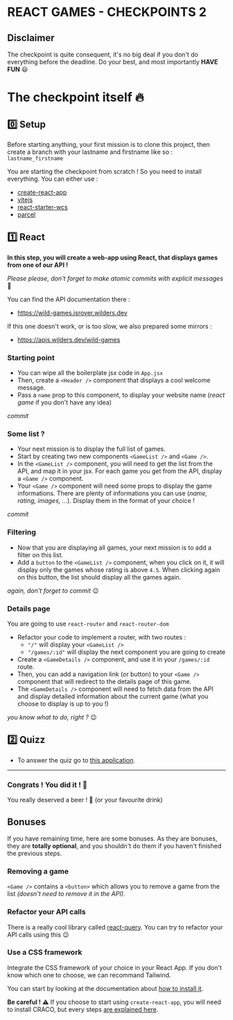 # REACT GAMES - CHECKPOINTS 2
## Disclaimer

The checkpoint is quite consequent, it's no big deal if you don't do everything before the deadline. Do your best, and most importantly **HAVE FUN** :smiley:

# The checkpoint itself :fire:

## :zero: Setup

Before starting anything, your first mission is to clone this project, then create a branch with your lastname and firstname like so : `lastname_firstname`

You are starting the checkpoint from scratch ! So you need to install everything.
You can either use :

- [create-react-app](https://create-react-app.dev/)
- [vitejs](https://vitejs.dev/)
- [react-starter-wcs](https://www.npmjs.com/package/react-starter-wcs)
- [parcel](https://v2.parceljs.org/recipes/react/)

## :one: React

**In this step, you will create a web-app using React, that displays games from one of our API !**

_Please please, don't forget to make atomic commits with explicit messages_ :pray:

You can find the API documentation there :

- https://wild-games.jsrover.wilders.dev 

If this one doesn't work, or is too slow, we also prepared some mirrors :

- https://apis.wilders.dev/wild-games

### Starting point

- You can wipe all the boilerplate jsx code in `App.jsx`
- Then, create a `<Header />` component that displays a cool welcome message.
- Pass a `name` prop to this component, to display your website name (_react game_ if you don't have any idea)

_commit_ 

### Some list ?

- Your next mission is to display the full list of games.
- Start by creating two new components `<GameList />` and `<Game />`.
- In the `<GameList />` component, you will need to get the list from the API, and map it in your jsx. For each game you get from the API, display a `<Game />` component.
- Your `<Game />` component will need some props to display the game informations. There are plenty of informations you can use (_name, rating, images, ..._). Display them in the format of your choice !

_commit_ 

### Filtering

- Now that you are displaying all games, your next mission is to add a filter on this list.
- Add a `button` to the `<GameList />` component, when you click on it, it will display only the games whose rating is above `4.5`. When clicking again on this button, the list should display all the games again.

_again, don't forget to commit_ :wink:

### Details page

You are going to use `react-router` and `react-router-dom`

- Refactor your code to implement a router, with two routes :
  - `"/"` will display your `<GameList />`
  - `"/games/:id"` will display the next component you are going to create
- Create a `<GameDetails />` component, and use it in your `/games/:id` route.
- Then, you can add a navigation link (or button) to your `<Game />` component that will redirect to the details page of this game.
- The `<GameDetails />` component will need to fetch data from the API and display detailed information about the current game (what you choose to display is up to you !)

_you know what to do, right ?_ :wink:

## :two: Quizz

- To answer the quiz go to [this application](https://wild-quizz.jsrover.wilders.dev/play/checkpoint-2).

- - -
### Congrats ! You did it ! :confetti_ball:

You really deserved a beer ! :beers: (or your favourite drink)

## Bonuses

If you have remaining time, here are some bonuses. As they are bonuses, they are **totally optional**, and you shouldn't do them if you haven't finished the previous steps.

### Removing a game

`<Game />` contains a `<button>` which allows you to remove a game from the list _(doesn't need to remove it in the API)_.

### Refactor your API calls

There is a really cool library called [react-query](https://react-query.tanstack.com/overview#enough-talk-show-me-some-code-already). You can try to refactor your API calls using this :wink:

### Use a CSS framework

Integrate the CSS framework of your choice in your React App. 
If you don't know which one to choose, we can recommand Tailwind.

You can start by looking at the documentation about [how to install it](https://tailwindcss.com/docs/installation).

**Be careful !** :warning: If you choose to start using `create-react-app`, you will need to install CRACO, but every steps [are explained here](https://tailwindcss.com/docs/guides/create-react-app).

